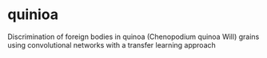 # quinioa
Discrimination of foreign bodies in quinoa (Chenopodium quinoa Will) grains using convolutional networks with a transfer learning approach
